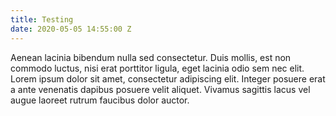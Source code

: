 ```yaml
---
title: Testing
date: 2020-05-05 14:55:00 Z
---
```


Aenean lacinia bibendum nulla sed consectetur. Duis mollis, est non commodo luctus, nisi erat porttitor ligula, eget lacinia odio sem nec elit. Lorem ipsum dolor sit amet, consectetur adipiscing elit. Integer posuere erat a ante venenatis dapibus posuere velit aliquet. Vivamus sagittis lacus vel augue laoreet rutrum faucibus dolor auctor.